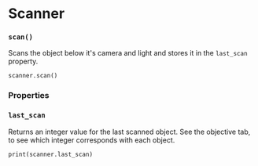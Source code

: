 # Scanner

### `scan()`

Scans the object below it's camera and light and stores it in the `last_scan` property.

```
scanner.scan()
```

### Properties

### `last_scan`

Returns an integer value for the last scanned object. See the objective tab, to see which integer corresponds with each object.

```
print(scanner.last_scan)
```
